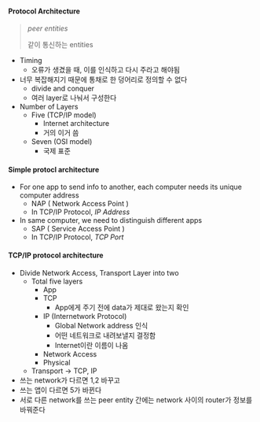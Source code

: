 #### Protocol Architecture

> *peer entities*
>
> 같이 통신하는 entities

* Timing
    * 오류가 생겼을 때, 이를 인식하고 다시 주라고 해야됨
* 너무 복잡해지기 때문에 통채로 한 덩어리로 정의할 수 없다
    * divide and conquer
    * 여러 layer로 나눠서 구성한다
* Number of Layers
    * Five (TCP/IP model)
        * Internet architecture
        * 거의 이거 씀
    * Seven (OSI model)
        * 국제 표준
        
#### Simple protocl architecture

* For one app to send info to another, each computer needs its unique computer address
    * NAP ( Network Access Point )
    * In TCP/IP Protocol, *IP Address*
* In same computer, we need to distinguish different apps
    * SAP ( Service Access Point )
    * In TCP/IP Protocol, *TCP Port*
         
#### TCP/IP protocol architecture

* Divide Network Access, Transport Layer into two
    * Total five layers
        * App
        * TCP
            * App에게 주기 전에 data가 제대로 왔는지 확인
        * IP (Internetwork Protocol)
            * Global Network address 인식
            * 어떤 네트워크로 내려보낼지 결정함
            * Internet이란 이름이 나옴
        * Network Access
        * Physical
    * Transport -> TCP, IP
* 쓰는 network가 다르면 1,2 바꾸고
* 쓰는 앱이 다르면 5가 바뀐다
* 서로 다른 network를 쓰는 peer entity 간에는 network 사이의 router가 정보를 바꿔준다